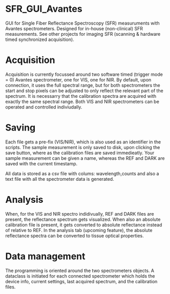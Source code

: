 # SFR_GUI_Avantes
GUI for Single Fiber Reflectance Spectroscopy (SFR) measuruments with Avantes spectrometers. Designed for in-house (non-clinical) SFR measurements. See other projects for imaging SFR (scanning & hardware timed synchronized acquisition). 

# Acquisition
Acquisition is currently focussed around two software timed (trigger mode = 0) Avantes spectrometer, one for VIS, one for NIR. By default, upon connection, it uses the full spectral range, but for both spectrometers the start and stop pixels can be adjusted to only reflect the relevant part of the spectrum. It is necessarry that the calibration spectra are acquired with exactly the same spectral range. Both VIS and NIR spectrometers can be operated and controlled indiviudally. 

# Saving
Each file gets a pre-fix (VIS/NIR), which is also used as an identifier in the scripts. The sample measurement is only saved to disk, upon clicking the save button, where as the calibration files are saved immedieatly. Your sample measurement can be given a name, whereas the REF and DARK are saved with the current timestamp. 

All data is stored as a csv file with colums: wavelength,counts and also a text file with all the spectrometer data is generated. 

# Analysis
When, for the VIS and NIR spectro indidivually, REF and DARK files are present, the reflectance spectrum gets visualized. When also an absolute calibration file is present, it gets converted to absolute reflectance instead of relative to REF. In the analysis tab (upcoming feature), the absolute reflectance spectra can be converted to tissue optical properties. 

# Data management
The programming is oriented around the two spectrometers objects. A dataclass is initiated for each connected spectrometer which holds the device info, current settings, last acquired spectrum, and the calibration files. 
